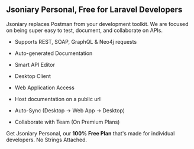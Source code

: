 ## Jsoniary Personal, Free for Laravel Developers

Jsoniary replaces Postman from your development toolkit. We are focused on being super easy to test, document, and collaborate on APIs.

- Supports REST, SOAP, GraphQL & Neo4j requests
- Auto-generated Documentation
- Smart API Editor
- Desktop Client
- Web Application Access
- Host documentation on a public url
- Auto-Sync (Desktop -> Web App -> Desktop)

- Collaborate with Team (On Premium Plans)

Get Jsoniary Personal, our **100% Free Plan** that's made for individual developers. No Strings Attached.
